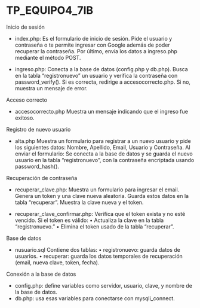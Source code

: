 # TP_EQUIPO4_7IB
Inicio de sesión

- index.php:
Es el formulario de inicio de sesión. Pide el usuario y contraseña o te permite ingresar con Google además de poder recuperar la contraseña. 
Por último, envía los datos a ingreso.php mediante el método POST.

- ingreso.php:
Conecta a la base de datos (config.php y db.php).
Busca en la tabla “registronuevo” un usuario y verifica la contraseña con password_verify().
Si es correcta, redirige a accesocorrecto.php.
Si no, muestra un mensaje de error.

Acceso correcto

- accesocorrecto.php
Muestra un mensaje indicando que el ingreso fue exitoso.

Registro de nuevo usuario 

- alta.php
Muestra un formulario para registrar a un nuevo usuario y pide los siguientes datos:
Nombre, Apellido, Email, Usuario y Contraseña.
Al enviar el formulario:
Se conecta a la base de datos y se guarda el nuevo usuario en la tabla “registronuevo”, con la contraseña encriptada usando password_hash().

Recuperación de contraseña

- recuperar_clave.php:
Muestra un formulario para ingresar el email.
Genera un token y una clave nueva aleatoria.
Guarda estos datos en la tabla “recuperar”.
Muestra la clave nueva y el token.

- recuperar_clave_confirmar.php:
Verifica que el token exista y no esté vencido.
Si el token es válido:
	•	Actualiza la clave en la tabla “registronuevo.”
	•	Elimina el token usado de la tabla “recuperar”.

Base de datos 

- nusuario.sql
Contiene dos tablas:
	•	registronuevo: guarda datos de usuarios.
	•	recuperar: guarda los datos temporales de recuperación (email, nueva clave, token, fecha).

Conexión a la base de datos

- config.php: define variables como servidor, usuario, clave, y nombre de la base de datos.
- db.php: usa esas variables para conectarse con mysqli_connect.
